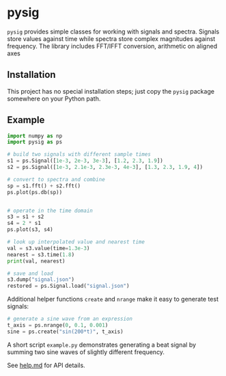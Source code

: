 # pysig

`pysig` provides simple classes for working with signals and spectra.  Signals
store values against time while spectra store complex magnitudes against
frequency.  The library includes FFT/IFFT conversion, arithmetic on aligned axes


## Installation

This project has no special installation steps; just copy the `pysig` package
somewhere on your Python path.

## Example

```python
import numpy as np
import pysig as ps

# build two signals with different sample times
s1 = ps.Signal([1e-3, 2e-3, 3e-3], [1.2, 2.3, 1.9])
s2 = ps.Signal([1e-3, 2.1e-3, 2.3e-3, 4e-3], [1.3, 2.3, 1.9, 4])

# convert to spectra and combine
sp = s1.fft() + s2.fft()
ps.plot(ps.db(sp))


# operate in the time domain
s3 = s1 + s2
s4 = 2 * s1
ps.plot(s3, s4)

# look up interpolated value and nearest time
val = s3.value(time=1.3e-3)
nearest = s3.time(1.8)
print(val, nearest)

# save and load
s3.dump("signal.json")
restored = ps.Signal.load("signal.json")


```

Additional helper functions `create` and `nrange` make it easy to generate
test signals:

```python
# generate a sine wave from an expression
t_axis = ps.nrange(0, 0.1, 0.001)
sine = ps.create("sin(200*t)", t_axis)
```

A short script `example.py` demonstrates generating a beat signal by summing two
sine waves of slightly different frequency.


See [help.md](help.md) for API details.
